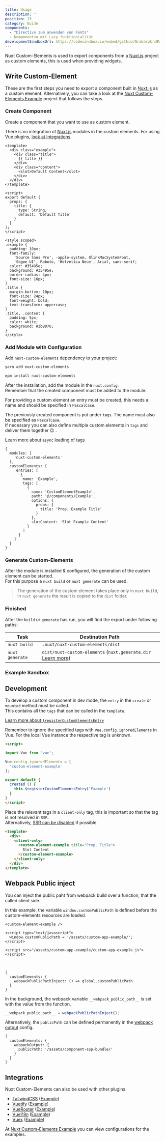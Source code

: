 ```yaml
---
title: Usage
description: ''
position: 13
category: Guide
components:
  - "Directive zum anwenden von Fonts"
  - Komponenten mit Lazy funktionialität
developmentSandboxUrl: https://codesandbox.io/embed/github/GrabarzUndPartner/nuxt-custom-elements-example/tree/main/?hidenavigation=1&theme=dark
---
```


Nuxt Custom-Elements is used to export components from a [Nuxt.js](https://nuxtjs.org) project as custom elements, this is used when providing widgets.

## Write Custom-Element

These are the first steps you need to export a component built in [Nuxt.js](https://nuxtjs.org) as a custom element. Alternatively, you can take a look at the [Nuxt Custom-Elements Example](https://github.com/GrabarzUndPartner/nuxt-custom-elements-example) project that follows the steps. 

### Create Component

Create a component that you want to use as custom element. 

<alert type="warning">There is no integration of [Nuxt.js](https://nuxtjs.org) modules in the custom elements. For using Vue plugins, [look at Integrations](/usage#integrations).</alert>

```vue[nuxt-custom-elements-starter/components/Example.vue]
<template>
  <div class="example">
    <div class="title">
      {{ title }}
    </div>
    <div class="content">
      <slot>Default Content</slot>
    </div>
  </div>
</template>

<script>
export default {
  props: {
    title: {
      type: String,
      default: 'Default Title'
    }
  }
};
</script>

<style scoped>
.example {
  padding: 10px;
  font-family:
    'Source Sans Pro', -apple-system, BlinkMacSystemFont,
    'Segoe UI', Roboto, 'Helvetica Neue', Arial, sans-serif;
  color: #35495e;
  background: #35495e;
  border-radius: 4px;
  font-size: 16px;
}
.title {
  margin-bottom: 10px;
  font-size: 24px;
  font-weight: bold;
  text-transform: uppercase;
}
.title, .content {
  padding: 5px;
  color: white;
  background: #3b8070;
}
</style>

```

### Add Module with Configuration

Add `nuxt-custom-elements` dependency to your project:

<code-group>
  <code-block label="Yarn" active>

  ```bash
  yarn add nuxt-custom-elements
  ```

  </code-block>
  <code-block label="NPM">

  ```bash
  npm install nuxt-custom-elements
  ```

  </code-block>
</code-group>

After the installation, add the module in the `nuxt.config`.  
Remember that the created component must be added to the module.

For providing a custom element an entry must be created, this needs a name and should be specified in `PascalCase`.

The previously created component is put under `tags`. The name must also be specified as `PascalCase`.  
If necessary you can also define multiple custom elements in `tags` and deliver them together 😉 .

[Learn more about `async` loading of tags]([#](http://localhost:5000/options#tag))

```js[nuxt.config.js]
{
  modules: [
    'nuxt-custom-elements'
  ],
  customElements: {
     entries: [
       {
        name: 'Example',
        tags: [
          {
            name: 'CustomElementExample',
            path: '@/components/Example',
            options: {
              props: {
                title: 'Prop. Example Title'
              }
            },
            slotContent: 'Slot Example Content'
          }
        ]
      }
    ]
  }
}
```

### Generate Custom-Elements

After the module is installed & configured, the generation of the custom element can be started.  
For this purpose a `nuxt build` or `nuxt generate` can be used.

> The generation of the custom element takes place only in `nuxt build`, in `nuxt generate` the result is copied to the `dist` folder.

### Finished

After the `build` or `generate` has run, you will find the export under following paths:

| Task            | Destination Path                                                                                                     |
| --------------- | -------------------------------------------------------------------------------------------------------------------- |
| `nuxt build`    | `.nuxt/nuxt-custom-elements/dist`                                                                                    |
| `nuxt generate` | `dist/nuxt-custom-elements` (`nuxt.generate.dir` [Learn more](https://nuxtjs.org/docs/2.x/directory-structure/dist)) |

### Example Sandbox

<code-sandbox :src="developmentSandboxUrl"></code-sandbox>

## Development

To develop a custom component in dev mode, the `entry` in the `create` or `mounted` method must be called.  
This contains all the `tags` that can be called in the `template`.

[Learn more about `$registerCustomElementsEntry`](/plugin/registerCustomElementsEntry)

<alert>Remember to ignore the specified tags with `Vue.config.ignoredElements` in Vue. For the local Vue instance the respective tag is unknown.</alert>

```html
<script>

import Vue from 'vue';

Vue.config.ignoredElements = [
  'custom-element-example'
];

export default {
  created () {
    this.$registerCustomElementsEntry('Example')
  }
}
</script>
```

Place the relevant tags in a `client-only` tag, this is important so that the tag is not resolved in `SSR`.  
Alternatively, [SSR can be disabled](https://nuxtjs.org/docs/2.x/configuration-glossary/configuration-ssr) if possible.

```html
<template>
  <div>
    <client-only>
      <custom-element-example title="Prop. Title">
        Slot Content
      </custom-element-example>
    </client-only>
  </div>
</template>
```


## Webpack Public inject

You can inject the public paht from webpack build over a function, that the called client side.

In this example, the variable `window.customPublicPath` is defined before the custom-elements resources are loaded.

```html[html]
<custom-element-example />

<script type="text/javascript">
  window.customPublicPath = '/assets/custom-app-example/';
</script>

<script src="/assets/custom-app-example/custom-app-example.js"></script>
``` 

<br>

```javascript[nuxt.config]
{
  customElements: {
    webpackPublicPathInject: () => global.customPublicPath
  } 
}
```
In the background, the webpack variable `__webpack_public_path__` is set with the value from the function.

```js
__webpack_public_path__ = webpackPublicPathInject();
```

Alternatively, the `publicPath` can be defined permanently in the [webpack output](/options#webpackoutput) config.

```javascript[nuxt.config]
{
  customElements: {
    webpackOutput: {
      publicPath: '/assets/component-app-bundle/'
    } 
  } 
}
```


## Integrations

Nuxt Custom-Elements can also be used with other plugins. 

- [TailwindCSS](https://tailwindcss.com/) ([Example](https://grabarzundpartner.github.io/nuxt-custom-elements-example/tailwind-css/))
- [Vuetify](https://vuetifyjs.com/) ([Example](https://grabarzundpartner.github.io/nuxt-custom-elements-example/vuetify/))
- [VueRouter](https://router.vuejs.org/) ([Example](https://grabarzundpartner.github.io/nuxt-custom-elements-example/vue-router/))
- [VueI18n](https://kazupon.github.io/vue-i18n/) ([Example](https://grabarzundpartner.github.io/nuxt-custom-elements-example/vue-i18n/))
- [Vuex](https://vuex.vuejs.org/) ([Example](https://grabarzundpartner.github.io/nuxt-custom-elements-example/vuex/))

At [Nuxt Custom-Elements Example](https://github.com/GrabarzUndPartner/nuxt-custom-elements-example) you can view configurations for the examples.
